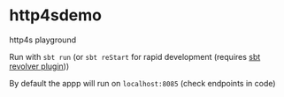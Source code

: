 # http4sdemo
http4s playground

Run with `sbt run` (or `sbt reStart` for rapid development 
(requires [sbt revolver plugin](https://github.com/spray/sbt-revolver)))

By default the appp will run on `localhost:8085` (check endpoints in code)
